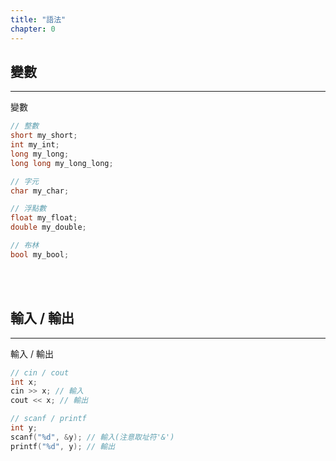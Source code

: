 ```yaml
---
title: "語法"
chapter: 0
---
```


## 變數

***

變數

```cpp
// 整數
short my_short;
int my_int;
long my_long;
long long my_long_long;

// 字元
char my_char;

// 浮點數
float my_float;
double my_double;

// 布林
bool my_bool;
```

<br><br>

## 輸入 / 輸出

***

輸入 / 輸出

```cpp
// cin / cout
int x;
cin >> x; // 輸入
cout << x; // 輸出

// scanf / printf
int y;
scanf("%d", &y); // 輸入(注意取址符'&')
printf("%d", y); // 輸出
```
